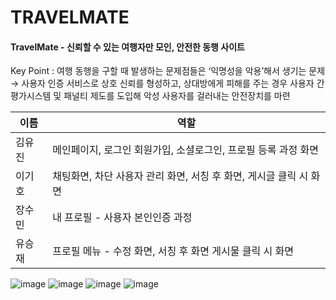# TRAVELMATE
#### TravelMate - 신뢰할 수 있는 여행자만 모인, 안전한 동행 사이트
Key Point : 여행 동행을 구할 때 발생하는 문제점들은 ‘익명성을 악용’해서 생기는 문제 <br>
→ 사용자 인증 서비스로 상호 신뢰를 형성하고, 상대방에게 피해를 주는 경우 사용자 간 평가시스템 및 패널티 제도를 도입해 악성 사용자를 걸러내는 안전장치를 마련


|이름|역할|
|---|---|
|김유진|메인페이지, 로그인 회원가입, 소셜로그인, 프로필 등록 과정 화면|
|이기호|채팅화면, 차단 사용자 관리 화면, 서칭 후 화면, 게시글 클릭 시 화면|
|장수민|내 프로필 - 사용자 본인인증 과정|
|유승재|프로필 메뉴 - 수정 화면, 서칭 후 화면 게시물 클릭 시 화면|


![image](https://github.com/user-attachments/assets/7df76372-2386-45fe-bc33-47e298a1a455)
![image](https://github.com/user-attachments/assets/0c903386-d99c-4d21-9fd2-8413281b30a1)
![image](https://github.com/user-attachments/assets/d4ed5709-27ae-425d-849c-c61294a0918c)
![image](https://github.com/user-attachments/assets/7d287a85-8796-40f3-bd14-b71f32f19a50)
